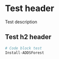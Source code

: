 # Test header
Test description

## Test h2 header

```powershell
# Code block test
Install-ADDSForest
```